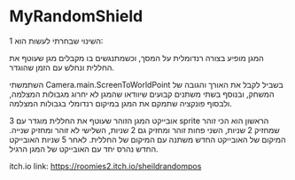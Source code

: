 # MyRandomShield

השינוי שבחרתי לעשות הוא 1:

המגן מופיע בצורה רנדומלית על המסך, וכשמתנגשים בו מקבלים מגן שעוטף את החללית ונחלש עם הזמן שהוגדר.

השתמשתי Camera.main.ScreenToWorldPoint בשביל לקבל את האורך והגובה של המשחק,
ובנוסף בשתי משתנים קבועים שיוודאו שהמגן לא יחרוג מגבולות המצלמה,
ולבסוף פונקציה שתמקם את המגן במיקום רנדומלי בגבולות המצלמה.


אובייקט המגן הזוהר שעוטף את החללית מוגדר עם 3 sprite הראשון הוא הכי זוהר שמחזיק 2 שניות,
השני פחות זוהר ומחזיק גם 2 שניות, השלישי לא זוהר ומחזיק שנייה.
המיקום של האובייקט החדש משתנה עם המיקום של החללית.
לאחר 5 שניות האובייקט החדש נהרס יחד עם האובייקט של המגן הרגיל.

itch.io link: https://roomies2.itch.io/sheildrandompos
